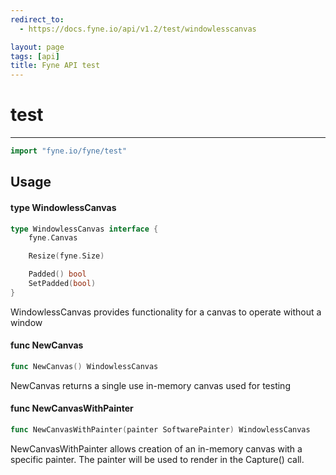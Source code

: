 ```yaml
---
redirect_to:
  - https://docs.fyne.io/api/v1.2/test/windowlesscanvas

layout: page
tags: [api]
title: Fyne API test
---
```



# test
---
```go
import "fyne.io/fyne/test"
```

## Usage

#### type WindowlessCanvas

```go
type WindowlessCanvas interface {
	fyne.Canvas

	Resize(fyne.Size)

	Padded() bool
	SetPadded(bool)
}
```

WindowlessCanvas provides functionality for a canvas to operate without a window

#### func  NewCanvas

```go
func NewCanvas() WindowlessCanvas
```
NewCanvas returns a single use in-memory canvas used for testing

#### func  NewCanvasWithPainter

```go
func NewCanvasWithPainter(painter SoftwarePainter) WindowlessCanvas
```
NewCanvasWithPainter allows creation of an in-memory canvas with a specific painter. The painter will be used to render in the Capture() call.
